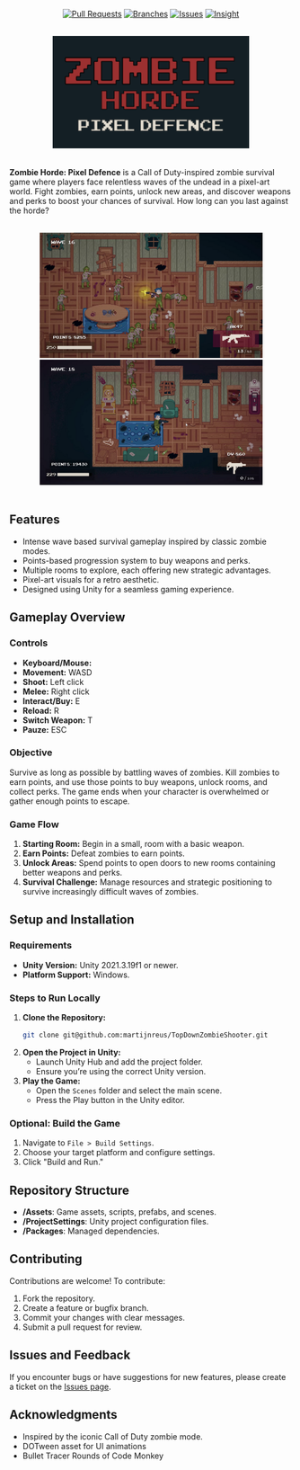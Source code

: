 <a name="readme-top"></a>

<!-- PROJECT SHIELDS -->
<div align="center">

[![Pull Requests](https://img.shields.io/badge/Pull%20Requests--green.svg?style=for-the-badge)](https://github.com/martijnreus/TopDownZombieShooter/pulls)
[![Branches](https://img.shields.io/badge/Branches--green.svg?style=for-the-badge)](https://github.com/martijnreus/TopDownZombieShooter/pulls)
[![Issues](https://img.shields.io/badge/Issues--green.svg?style=for-the-badge)](https://github.com/martijnreus/TopDownZombieShooter/issues)
[![Insight](https://img.shields.io/badge/Insight--green.svg?style=for-the-badge)](https://github.com/martijnreus/TopDownZombieShooter/pulse/monthly)

</div>

<br/>
<div align="center">
    <img src="Images/Banner.png" alt="Logo" width="350" height="200">
</div>
<br/>

**Zombie Horde: Pixel Defence** is a Call of Duty-inspired zombie survival game where players face relentless waves of the undead in a pixel-art world. Fight zombies, earn points, unlock new areas, and discover weapons and perks to boost your chances of survival. How long can you last against the horde?

<br/>
<div align="center">
    <img src="Images/ZombieShooter1.png" width="397" height="223"> 
    <img src="Images/ZombieShooter2.png" width="397" height="223">
</div>
<br/>

## **Features**

- Intense wave based survival gameplay inspired by classic zombie modes.
- Points-based progression system to buy weapons and perks.
- Multiple rooms to explore, each offering new strategic advantages.
- Pixel-art visuals for a retro aesthetic.
- Designed using Unity for a seamless gaming experience.

## **Gameplay Overview**

### **Controls**

- **Keyboard/Mouse:**
- **Movement:** WASD
- **Shoot:** Left click
- **Melee:** Right click
- **Interact/Buy:** E
- **Reload:** R
- **Switch Weapon:** T
- **Pauze:** ESC

### **Objective**

Survive as long as possible by battling waves of zombies. Kill zombies to earn points, and use those points to buy weapons, unlock rooms, and collect perks. The game ends when your character is overwhelmed or gather enough points to escape.

### **Game Flow**

1. **Starting Room:** Begin in a small, room with a basic weapon.
2. **Earn Points:** Defeat zombies to earn points.
3. **Unlock Areas:** Spend points to open doors to new rooms containing better weapons and perks.
4. **Survival Challenge:** Manage resources and strategic positioning to survive increasingly difficult waves of zombies.

## **Setup and Installation**

### **Requirements**

- **Unity Version:** Unity 2021.3.19f1 or newer.
- **Platform Support:** Windows.

### **Steps to Run Locally**

1. **Clone the Repository:**
   ```bash
   git clone git@github.com:martijnreus/TopDownZombieShooter.git
   ```
2. **Open the Project in Unity:**
   - Launch Unity Hub and add the project folder.
   - Ensure you’re using the correct Unity version.
3. **Play the Game:**
   - Open the `Scenes` folder and select the main scene.
   - Press the Play button in the Unity editor.

### **Optional: Build the Game**

1. Navigate to `File > Build Settings`.
2. Choose your target platform and configure settings.
3. Click "Build and Run."

## **Repository Structure**

- **/Assets**: Game assets, scripts, prefabs, and scenes.
- **/ProjectSettings**: Unity project configuration files.
- **/Packages**: Managed dependencies.

## **Contributing**

Contributions are welcome! To contribute:

1. Fork the repository.
2. Create a feature or bugfix branch.
3. Commit your changes with clear messages.
4. Submit a pull request for review.

## **Issues and Feedback**

If you encounter bugs or have suggestions for new features, please create a ticket on the [Issues page](https://github.com/martijnreus/TopDownZombieShooter/issues).

## **Acknowledgments**
- Inspired by the iconic Call of Duty zombie mode.
- DOTween asset for UI animations
- Bullet Tracer Rounds of Code Monkey